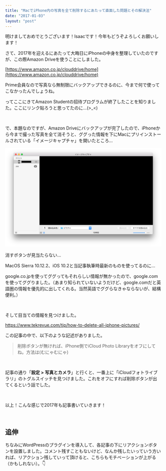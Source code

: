 ```yaml
---
title: "MacでiPhone内の写真を全て削除するにあたって直面した問題とその解決法"
date: "2017-01-03"
layout: "post"
---
```


明けましておめでとうございます！Isaacです！今年もどうぞよろしくお願いします！

さて、2017年を迎えるにあたって大晦日にiPhoneの中身を整理していたのですが、この際Amazon Driveを使うことにしました。

[https://www.amazon.co.jp/clouddrive/home](https://www.amazon.co.jp/clouddrive/home)

Prime会員なので写真なら無制限にバックアップできるのに、今まで何で使ってこなかったんでしょうね。

ってここにきてAmazon Studentの招待プログラムが終了したことを知りました。ここにリンク貼ろうと思ってたのに...(>\_<)

 

で、本題なのですが、Amazon Driveにバックアップが完了したので、iPhoneから今まで撮った写真を全て消そうと、ググった情報を下にMacにプリインストールされている「イメージキャプチャ」を開いたところ...

[![](/assets/img/image-capture-1.png)](http://test.blog.i544c.me/wp-content/uploads/2017/01/image-capture-1.png)

消すボタンが見当たらない...

MacOS Sierra 10.12.2、iOS 10.2と当記事執筆時最新のものを使ってるのに...

google.co.jpを使ってググってもそれらしい情報が無かったので、google.comを使ってググりました。（あまり知られていないようだけど、google.comだと英語圏の情報を優先的に出してくれる。当然英語でググらなきゃならないが、結構便利。）

 

そして目当ての情報を見つけました。

https://www.tekrevue.com/tip/how-to-delete-all-iphone-pictures/

この記事の中で、以下のような記述がありました。

> 削除ボタンが無ければ、iPhone側でiCloud Photo Libraryをオフにしてね。方法は(むにゃむにゃ)

 

記事の通り「**設定 > 写真とカメラ**」と行くと、一番上に「iCloudフォトライブラリ」のトグルスイッチを見つけました。これをオフにすれば削除ボタンが出てくるという話でした。

 

以上！こんな感じで2017年も記事書いていきます！

 

## 追伸

ちなみにWordPressのプラグインを導入して、各記事の下にリアクションボタンを設置しました。コメント残すこともないけど、なんか残したいっていう方いれば、リアクション残していって頂けると、こちらもモチベーションが上がる（かもしれない）。👇
